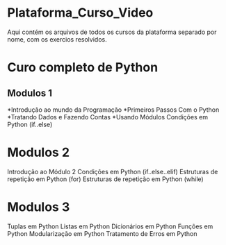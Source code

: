 # Plataforma_Curso_Video #
 Aqui contém os arquivos de todos os cursos da plataforma separado por nome, com os exercios resolvidos.
 
# Curo completo de Python #

## Modulos 1 
*Introdução ao mundo da Programação
*Primeiros Passos Com o Python
*Tratando Dados e Fazendo Contas
*Usando Módulos
Condições em Python (if..else)
# Modulos 2 #
Introdução ao Módulo 2
Condições em Python (if..else..elif)
Estruturas de repetição em Python (for)
Estruturas de repetição em Python (while)
# Modulos 3 #
Tuplas em Python
Listas em Python
Dicionários em Python
Funções em Python
Modularização em Python
Tratamento de Erros em Python
